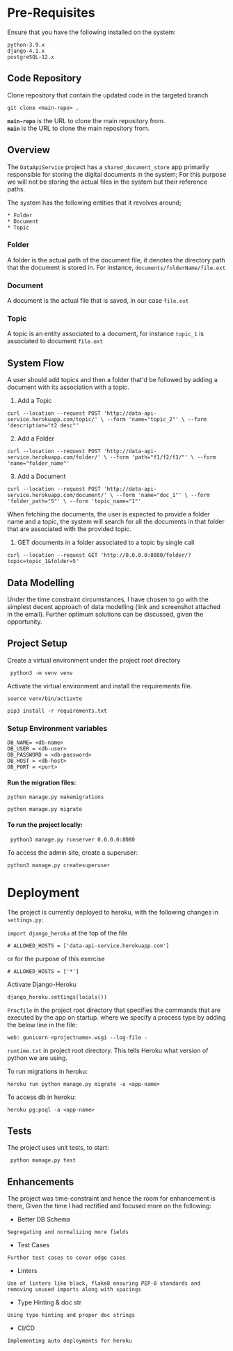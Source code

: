 # Pre-Requisites
Ensure that you have the following installed on the system:
```
python-3.9.x
django-4.1.x
postgreSQL-12.x
```

## Code Repository
Clone repository that contain the updated code in the targeted branch
```
git clone <main-repo> .
```

**`main-repo`** is the URL to clone the main repository from.  
**`main`** is the URL to clone the main repository from.

## Overview

The `DataApiService` project has a `shared_document_store` app primarily 
responsible for storing the digital documents in the system; For this purpose
we will not be storing the actual files in the system but their reference paths.

The system has the following entities that it revolves around;
```
* Folder
* Document
* Topic
```

### Folder

A folder is the actual path of the document file, it denotes the directory path
that the document is stored in. For instance, ``documents/folderName/file.ext``

### Document

A document is the actual file that is saved, in our case ``file.ext``

### Topic

A topic is an entity associated to a document, for instance ``topic_1`` is
associated to document ``file.ext``

## System Flow

A user should add topics and then a folder that'd be followed by adding a
document with its association with a topic.

1. Add a Topic

`curl --location --request POST 'http://data-api-service.herokuapp.com/topic/' \
--form 'name="topic_2"' \
--form 'description="t2 desc"'`
 
2. Add a Folder

`curl --location --request POST 'http://data-api-service.herokuapp.com/folder/' \
--form 'path="f1/f2/f3/"' \
--form 'name="folder_name"'`

3. Add a Document

`curl --location --request POST 'http://data-api-service.herokuapp.com/document/' \
--form 'name="doc_1"' \
--form 'folder_path="5"' \
--form 'topic_name="1"'`

When fetching the documents, the user is expected to provide a folder name and
a topic, the system will search for all the documents in that folder that are
associated with the provided topic.

1. GET documents in a folder associated to a topic by single call

`curl --location --request GET 'http://0.0.0.0:8080/folder/?topic=topic_1&folder=5'`

## Data Modelling

Under the time constraint circumstances, I have chosen to go with the simplest
decent approach of data modelling (link and screenshot attached in the email). 
Further optimum solutions can be discussed, given the opportunity.

## Project Setup

Create a virtual environment under the project root directory

``` python3 -m venv venv```

Activate the virtual environment and install the requirements file.

``` source venv/bin/actiavte ```

``` pip3 install -r requirements.txt ```

### Setup Environment variables

```
DB_NAME= <db-name>
DB_USER = <db-user>
DB_PASSWORD = <db-password>
DB_HOST = <db-host>
DB_PORT = <port>
```

#### Run the migration files:

``` python manage.py makemigrations ```

``` python manage.py migrate ```

#### To run the project locally:

``` python3 manage.py runserver 0.0.0.0:8080```

To access the admin site, create a superuser:

``` python3 manage.py createsuperuser ```

# Deployment

The project is currently deployed to heroku, with the following changes in
`settings.py`:

``` import django_heroku ``` at the top of the file

``` # ALLOWED_HOSTS = ['data-api-service.herokuapp.com'] ```

or for the purpose of this exercise

``` # ALLOWED_HOSTS = ['*'] ```

Activate Django-Heroku

``` django_heroku.settings(locals()) ```

`Procfile` in the project root directory that specifies the commands that 
are executed by the app on startup. where we specify a process type by 
adding the below line in the file:

``` web: gunicorn <projectname>.wsgi --log-file - ```

`runtime.txt` in project root directory. This tells Heroku what version of 
python we are using.

To run migrations in heroku:

``` heroku run python manage.py migrate -a <app-name> ```

To access db in heroku:

``` heroku pg:psql -a <app-name> ```

## Tests

The project uses unit tests, to start:

`` python manage.py test``

## Enhancements

The project was time-constraint and hence the room for enhancement is
there, Given the time I had rectified and focused more on the following:

* Better DB Schema

``` Segregating and normalizing more fields ```
* Test Cases

``` Further test cases to cover edge cases ```

* Linters

``` Use of linters like black, flake8 ensuring PEP-8 standards and removing unused imports along with spacings ```

* Type Hinting & doc str

``` Using type hinting and proper doc strings ```

* CI/CD

``` Implementing auto deployments for heroku ```